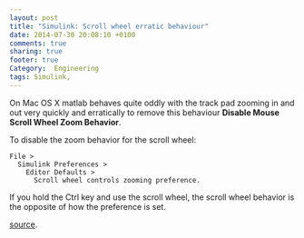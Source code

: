 ```yaml
---
layout: post
title: "Simulink: Scroll wheel erratic behaviour"
date: 2014-07-30 20:08:10 +0100
comments: true
sharing: true
footer: true
Category:  Engineering
tags: Simulink,
---
```


On Mac OS X matlab behaves quite oddly with the track pad zooming
in and out very quickly and erratically to remove this behaviour
**Disable Mouse Scroll Wheel Zoom Behavior**.

To disable the zoom behavior for the scroll wheel:
 
    File > 
      Simulink Preferences > 
        Editor Defaults > 
          Scroll wheel controls zooming preference.

If you hold the Ctrl key and use the scroll wheel, the scroll wheel behavior is the opposite of how the preference is set. 

[source](http://www.mathworks.co.uk/help/simulink/ug/zooming-block-diagrams.html).

